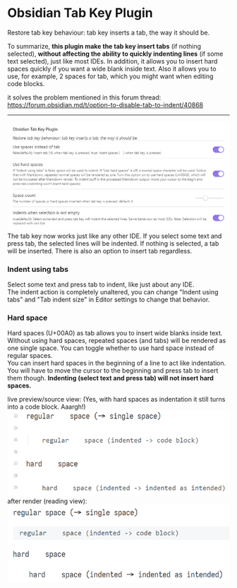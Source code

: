 # Obsidian Tab Key Plugin
Restore tab key behaviour: tab key inserts a tab, the way it should be.

To summarize, **this plugin make the tab key insert tabs** (if nothing selected), **without affecting the ability to quickly indenting lines** (if some text selected), just like most IDEs. In addition, it allows you to insert hard spaces quickly if you want a wide blank inside text. Also it allows you to use, for example, 2 spaces for tab, which you might want when editing code blocks.

it solves the problem mentioned in this forum thread: https://forum.obsidian.md/t/option-to-disable-tab-to-indent/40868

---

![](img_plugin-settings.png)\
The tab key now works just like any other IDE. If you select some text and press tab, the selected lines will be indented. If nothing is selected, a tab will be inserted. There is also an option to insert tab regardless.

### Indent using tabs
Select some text and press tab to indent, like just about any IDE.\
The indent action is completely unaltered, you can change "Indent using tabs" and "Tab indent size" in Editor settings to change that behavior.

### Hard space
Hard spaces (U+00A0) as tab allows you to insert wide blanks inside text. Without using hard spaces, repeated spaces (and tabs) will be rendered as one single space. You can toggle whether to use hard space instead of regular spaces.\
You can insert hard spaces in the beginning of a line to act like indentation. You will have to move the cursor to the beginning and press tab to insert them though. **Indenting (select text and press tab) will not insert hard spaces.**

live preview/source view: (Yes, with hard spaces as indentation it still turns into a code block. Aaargh!)\
![](img_hard-spaces.png)\
after render (reading view):\
![](img_hard-spaces-rendered.png)
